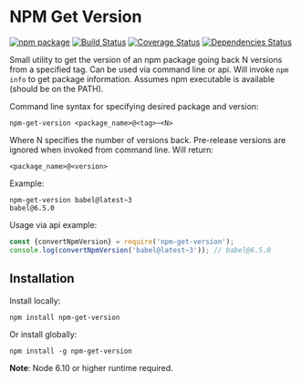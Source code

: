 NPM Get Version
===============

[![npm package][npm-image]][npm-url] 
[![Build Status][travis-image]][travis-url] 
[![Coverage Status][coveralls-image]][coveralls-url] 
[![Dependencies Status][david-image]][david-url]

Small utility to get the version of an npm package going back N versions from a specified tag. Can be used via command line or api. Will invoke `npm info` to get package information. Assumes npm executable is available (should be on the PATH). 

Command line syntax for specifying desired package and version:
```
npm-get-version <package_name>@<tag>~<N>
```
Where N specifies the number of versions back. Pre-release versions are ignored when invoked from command line. Will return:
```
<package_name>@<version>
```
Example:
```
npm-get-version babel@latest~3
babel@6.5.0
```

Usage via api example:
```javascript
const {convertNpmVersion} = require('npm-get-version');
console.log(convertNpmVersion('babel@latest~3')); // babel@6.5.0
```

## Installation
Install locally:
```
npm install npm-get-version
```
Or install globally:
```
npm install -g npm-get-version
```

**Note**: Node 6.10 or higher runtime required.

[npm-image]:https://img.shields.io/npm/v/npm-get-version.svg
[npm-url]:http://npmjs.org/package/npm-get-version
[travis-image]:https://travis-ci.org/glicht/npm-get-version.svg?branch=master
[travis-url]:https://travis-ci.org/glicht/npm-get-version
[david-image]:https://david-dm.org/glicht/npm-get-version/status.svg
[david-url]:https://david-dm.org/glicht/npm-get-version
[coveralls-image]:https://coveralls.io/repos/github/glicht/npm-get-version/badge.svg?branch=master
[coveralls-url]:https://coveralls.io/github/glicht/npm-get-version?branch=master
